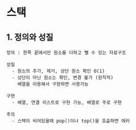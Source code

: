 # 스택

  ## 1. 정의와 성질

    정의 : 한쪽 끝에서만 원소를 더하고 뺄 수 있는 자료구조

    성질
      - 원소의 추가, 제거, 상단 원소 확인 O(1)
      - 상단이 아닌 원소는 확인, 변경 불가 (원칙적)
        배열을 이용해서 구현하면 사용가능

    구현
      - 배열, 연결 리스트로 구현 가능, 배열로 주로 구현

    주의
      - 스택이 비어있을때 pop()이나 top()을 호출하면 에러